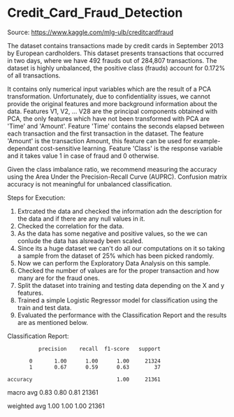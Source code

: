 # Credit_Card_Fraud_Detection

Source: https://www.kaggle.com/mlg-ulb/creditcardfraud

The dataset contains transactions made by credit cards in September 2013 by European cardholders.
This dataset presents transactions that occurred in two days, where we have 492 frauds out of 284,807 transactions. The dataset is highly unbalanced, the positive class (frauds) account for 0.172% of all transactions.

It contains only numerical input variables which are the result of a PCA transformation. Unfortunately, due to confidentiality issues, we cannot provide the original features and more background information about the data. Features V1, V2, … V28 are the principal components obtained with PCA, the only features which have not been transformed with PCA are 'Time' and 'Amount'. Feature 'Time' contains the seconds elapsed between each transaction and the first transaction in the dataset. The feature 'Amount' is the transaction Amount, this feature can be used for example-dependant cost-sensitive learning. Feature 'Class' is the response variable and it takes value 1 in case of fraud and 0 otherwise.

Given the class imbalance ratio, we recommend measuring the accuracy using the Area Under the Precision-Recall Curve (AUPRC). Confusion matrix accuracy is not meaningful for unbalanced classification.

Steps for Execution:

1. Extrcated the data and checked the information adn the description for the data and if there are any null values in it.
2. Checked the correlation for the data.
3. As the data has some negative and positive values, so the we can conlude the data has alsready been scaled.
4. Since its a huge dataset we can't do all our computations on it so taking a sample from the dataset of 25% which has been picked randomly.
5. Now we can perform the Exploratory Data Analysis on this sample.
6. Checked the number of values are for the proper transaction and how many are for the fraud ones.
7. Split the dataset into training and testing data depending on the X and y features.
8. Trained a simple Logistic Regressor model for classification using the train and test data.
9. Evaluated the performance with the Classification Report and the results are as mentioned below.

Classification Report:

              precision    recall  f1-score   support

           0       1.00      1.00      1.00     21324
           1       0.67      0.59      0.63        37

    accuracy                           1.00     21361
    
   macro avg       0.83      0.80      0.81     21361
   
weighted avg       1.00      1.00      1.00     21361
